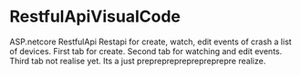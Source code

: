 # RestfulApiVisualCode
ASP.netcore RestfulApi
Restapi for create, watch, edit events of crash a list of devices.
First tab for create.
Second tab for watching and edit events.
Third tab not realise yet.
Its a just prepreprepreprepreprepre realize.
